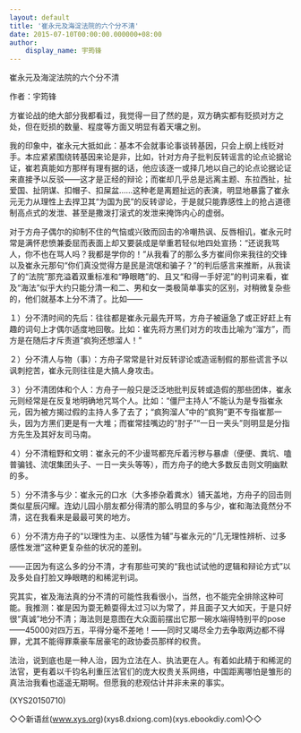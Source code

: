 ```yaml
---
layout: default
title: '崔永元及海淀法院的六个分不清'
date: 2015-07-10T00:00:00.000000+08:00
author:
    display_name: 宇筠锋
---
```


崔永元及海淀法院的六个分不清

作者：宇筠锋

方崔论战的绝大部分我都看过，我觉得一目了然的是，双方确实都有贬损对方之处，但在贬损的数量、程度等方面又明显有着天壤之别。

我的印象中，崔永元大抵如此：基本不会就事论事谈转基因，只会上纲上线贬对手。本应紧紧围绕转基因来论是非，比如，针对方舟子批判反转谣言的论点论据论证，崔若真能如方那样有理有据的话，他应该逐一或择几地以自己的论点论据论证来直接予以反驳——这才是正经的辩论；而崔却几乎总是远离主题、东拉西扯，扯爱国、扯阴谋、扣帽子、扣屎盆……这种老是离题扯远的表演，明显地暴露了崔永元无力从理性上去捍卫其“为国为民”的反转谬论，于是就只能靠感性上的抢占道德制高点式的发泄、甚至是撒泼打滚式的发泄来掩饰内心的虚弱。

对于方舟子偶尔的抑制不住的气恼或兴致而回击的冷嘲热讽、反唇相讥，崔永元时常是满怀悲愤兼委屈而表面上却又要装成是举重若轻似地四处宣扬：“还说我骂人，你不也在骂人吗？我都是学你的！”从我看了的那么多方崔间你来我往的交锋以及崔永元那句“你们真没觉得方是民是流氓和骗子？”的判后感言来推断，从我读了的“法院”那充溢着双重标准和“睁眼瞎”的、且又“和得一手好泥”的判词来看，崔及“海法”似乎大约只能分清一和二、男和女一类极简单事实的区别，对稍微复杂些的，他们就基本上分不清了。比如——

１）分不清时间的先后：往往都是崔永元最先开骂，方舟子被逼急了或正好赶上有趣的词句上才偶尔适度地回敬。比如：崔先将方黑们对方的攻击比喻为“溜方”，而方是在随后才斥责道“疯狗还想溜人！”

２）分不清人与物（事）：方舟子常常是针对反转谬论或造谣制假的那些谎言予以讽刺挖苦，崔永元则往往是大搞人身攻击。

３）分不清团体和个人：方舟子一般只是泛泛地批判反转或造假的那些团体，崔永元则经常是在反复地明确地咒骂个人。比如：“僵尸主持人”不能认为是专指崔永元，因为被方揭过假的主持人多了去了；“疯狗溜人”中的“疯狗”更不专指崔那一头，因为方黑们更是有一大堆；而崔常挂嘴边的“肘子”“一日一夹头”则明显是分指方先生及其好友司马南。

４）分不清粗野和文明：崔永元的不少谩骂都充斥着污秽与暴虐（便便、粪坑、嗑普骗钱、流氓集团头子、一日一夹头等等），而方舟子的绝大多数反击则文明幽默的多。

５）分不清多与少：崔永元的口水（大多掺杂着粪水）铺天盖地，方舟子的回击则类似星辰闪耀。连幼儿园小朋友都分得清的那么明显的多与少，崔和海法竟然分不清，这在我看来是最最可笑的地方。

６）分不清方舟子的“以理性为主、以感性为辅”与崔永元的“几无理性辨析、过多感性发泄”这种更复杂些的状况的差别。

——正因为有这么多的分不清，才有那些可笑的“我也试试他的逻辑和辩论方式”以及多处自打脸又睁眼瞎的和稀泥判词。

究其实，崔及海法真的分不清的可能性我看很小，当然，也不能完全排除这种可能。我推测：崔是因为耍无赖耍得太过习以为常了，并且面子又大如天，于是只好很“真诚”地分不清；海法则是意图在大众面前摆出它那一碗水端得特别平的pose——45000对四万五，平得分毫不差吔！——同时又竭尽全力去争取两边都不得罪，尤其不能得罪乘豪车居豪宅的政协委员那样的权贵。

法治，说到底也是一种人治，因为立法在人、执法更在人。有着如此精于和稀泥的法官，更有着以千钧名利重压法官们的庞大权贵关系网络，中国距离哪怕是雏形的真法治我看也遥遥无期啊。但愿我的悲观估计并非未来的事实。

(XYS20150710)

◇◇新语丝(www.xys.org)(xys8.dxiong.com)(xys.ebookdiy.com)◇◇

